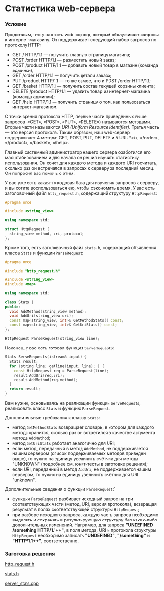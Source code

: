 # Статистика web-сервера

### Условие

Представим, что у нас есть web-сервер, который обслуживает запросы к интернет-магазину. Он поддерживает следующий набор запросов по протоколу HTTP:

* GET / HTTP/1.1 — получить главную страницу магазина;
* POST /order HTTP/1.1 — разместить новый заказ;
* POST /product HTTP/1.1 — добавить новый товар в магазин (команда админки);
* GET /order HTTP/1.1 — получить детали заказа;
* PUT /product HTTP/1.1 — то же самое, что и POST /order HTTP/1.1;
* GET /basket HTTP/1.1 — получить состав текущей корзины клиента;
* DELETE /product HTTP/1.1 — удалить товар из интернет-магазина (команда админки);
* GET /help HTTP/1.1 — получить страницу о том, как пользоваться интернет-магазином.

С точки зрения протокола HTTP, первые части приведённых выше запросов («GET», «POST», «PUT», «DELETE») называются методами. Вторые части называются *URI (Uniform Resource Identifier)*. Третья часть — это версия протокола. Таким образом, наш web-сервер поддерживает 4 метода: GET, POST, PUT, DELETE и 5 URI: *«/», «/order», «/product», «/basket», «/help».

Главный системный администратор нашего сервера озаботился его масштабированием и для начала он решил изучить статистику использования. Он хочет для каждого метода и каждого URI посчитать, сколько раз он встречался в запросах к серверу за последний месяц. Он попросил вас помочь с этим.

У вас уже есть какая-то кодовая база для изучения запросов к серверу, и вы хотите воспользоваться ею, чтобы сэкономить время. У вас есть заголовочный файл `http_request.h`, содержащий структуру `HttpRequest`:

```c++
#pragma once

#include <string_view>

using namespace std;

struct HttpRequest {
  string_view method, uri, protocol;
};
```
Кроме того, есть заголовочный файл `stats.h`, содержащий объявления класса `Stats` и функции `ParseRequest`: 

```c++
#pragma once

#include "http_request.h"

#include <string_view>
#include <map>

using namespace std;

class Stats {
public:
  void AddMethod(string_view method);
  void AddUri(string_view uri);
  const map<string_view, int>& GetMethodStats() const;
  const map<string_view, int>& GetUriStats() const;
};

HttpRequest ParseRequest(string_view line);
```
Наконец, у вас есть готовая функция `ServeRequests`:

```c++
Stats ServeRequests(istream& input) {
  Stats result;
  for (string line; getline(input, line); ) {
    const HttpRequest req = ParseRequest(line);
    result.AddUri(req.uri);
    result.AddMethod(req.method);
  }
  return result;
}
```
Вам нужно, основываясь на реализации функции `ServeRequests`, реализовать класс `Stats` и функцию `ParseRequest`.

Дополнительные требования к классу `Stats`:

* метод `GetMethodStats` возвращает словарь, в котором для каждого метода хранится, сколько раз он встретился в качестве аргумента метода `AddMethod`;
* метод `GetUriStats` работает аналогично для URI;
* если метод, переданный в метод `AddMethod`, не поддерживается нашим сервером (список поддерживаемых методов приведён выше), то нужно на единицу увеличить счётчик для метода "UNKNOWN" (подробнее см. юнит-тесты в заготовке решения);
* если URI, переданный в метод `AddUri`, не поддерживается нашим сервером, то нужно на единицу увеличить счётчик для URI "unknown".

Дополнительные сведения о функции `ParseRequest`:`

* функция `ParseRequest` разбивает исходный запрос на три соответствующих части (метод, URI, версия протокола), возвращая результат в полях соответствующей структуры `HttpRequest`;
* при разборе исходного запроса, каждую часть запроса необходимо выделять и сохранять в результирующую структуру без каких-либо дополнительных изменений. Например, для запроса **"UNDEFINED /something HTTP/1.1++"**, в поля метода, URI и протокола структуры `HttpRequest` необходимо записать **"UNDEFINED"**, **"/something"** и **"HTTP/1.1++"**, соответственно.

### Заготовка решения

[http_request.h](source/http_request.h)

[stats.h](source/stats.h)

[server_stats.cpp](source/server_stats.cpp)